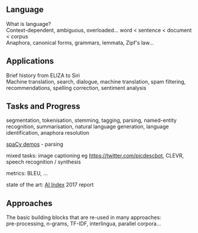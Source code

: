 ## Language
What is language?  
Context-dependent, ambiguous, overloaded...
word < sentence < document < corpus  
Anaphora, canonical forms, grammars, lemmata, Zipf's law...

## Applications
Brief history from ELIZA to Siri  
Machine translation, search, dialogue, machine translation, spam filtering, recommendations, spelling correction, sentiment analysis  

## Tasks and Progress
segmentation, tokenisation, stemming, tagging, parsing, named-entity recognition, summarisation, natural language generation, language identification, anaphora resolution  

[spaCy demos](https://explosion.ai/demos/) - parsing

mixed tasks: image captioning eg https://twitter.com/picdescbot, CLEVR, speech recognition / synthesis

metrics: BLEU, ...

state of the art: [AI Index](https://aiindex.org/) 2017 report

## Approaches  
The basic building blocks that are re-used in many approaches:  
pre-processing, n-grams, TF-IDF, interlingua, parallel corpora...
